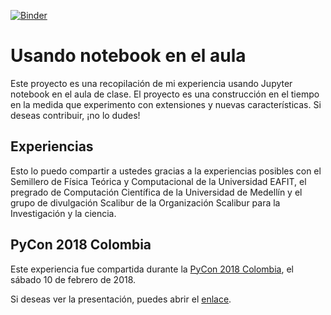 [![Binder](https://mybinder.org/badge.svg)](https://mybinder.org/v2/gh/cosmoscalibur/aula-notebook.git/master)

# Usando notebook en el aula

Este proyecto es una recopilación de mi experiencia usando Jupyter notebook en
el aula de clase. El proyecto es una construcción en el tiempo en la medida que
experimento con extensiones y nuevas características. Si deseas contribuir, ¡no
lo dudes!  

## Experiencias

Esto lo puedo compartir a ustedes gracias a la experiencias posibles con el
Semillero de Física Teórica y Computacional de la Universidad EAFIT, el pregrado
de Computación Científica de la Universidad de Medellín y el grupo de
divulgación Scalibur de la Organización Scalibur para la Investigación y la
ciencia.  

## PyCon 2018 Colombia

Este experiencia fue compartida durante la
[PyCon 2018 Colombia](https://www.pycon.co/talks/using-jupyter-in-the-classroom/),
el sábado 10 de febrero de 2018.  

Si deseas ver la presentación, puedes abrir el
[enlace](https://es.slideshare.net/cosmoscalibur/usando-notebook-en-el-aula).
